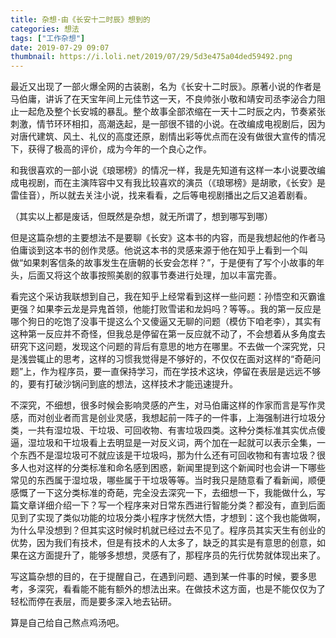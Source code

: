 ```yaml
---
title: 杂想·由《长安十二时辰》想到的
categories: 想法
tags: ["工作杂想"]
date: 2019-07-29 09:07
thumbnail: https://i.loli.net/2019/07/29/5d3e475a04ded59492.png
---
```


最近又出现了一部火爆全网的古装剧，名为《长安十二时辰》。原著小说的作者是马伯庸，讲诉了在天宝年间上元佳节这一天，不良帅张小敬和靖安司丞李泌合力阻止一起危及整个长安城的暴乱。整个故事全部浓缩在一天十二时辰之内，节奏紧张刺激，情节环环相扣，高潮迭起，是一部很不错的小说。在改编成电视剧后，因为对唐代建筑、风土、礼仪的高度还原，剧情出彩等优点而在没有做很大宣传的情况下，获得了极高的评价，成为今年的一个良心之作。

和我很喜欢的一部小说《琅琊榜》的情况一样，我是先知道有这样一本小说要改编成电视剧，而在主演阵容中又有我比较喜欢的演员（《琅琊榜》是胡歌，《长安》是雷佳音），所以就去关注小说，找来看看，之后等电视剧播出之后又追着剧看。

（其实以上都是废话，但既然是杂想，就无所谓了，想到哪写到哪）

但是这篇杂想的主要想法不是要聊《长安》这本书的内容，而是我想起他的作者马伯庸谈到这本书的创作灵感。他说这本书的灵感来源于他在知乎上看到一个叫做“如果刺客信条的故事发生在唐朝的长安会怎样？”，于是便有了写个小故事的年头，后面又将这个故事按照美剧的叙事节奏进行处理，加以丰富完善。

看完这个采访我联想到自己，我在知乎上经常看到这样一些问题：孙悟空和灭霸谁更强？如果李云龙是异鬼首领，他能打败雪诺和龙妈吗？等等。。我的第一反应是哪个狗日的吃饱了没事干提这么个又傻逼又无聊的问题（模仿下咱老李），其实有这种第一反应并不奇怪，但我总是停留在第一反应就不动了，不会想着从多角度去研究下这问题，发现这个问题的背后有意思的地方在哪里。不去做一个深究党，只是浅尝辄止的思考，这样的习惯我觉得是不够好的，不仅仅在面对这样的“奇葩问题”上，作为程序员，要一直保持学习，而在学技术这块，停留在表层是远远不够的，要有打破沙锅问到底的想法，这样技术才能迅速提升。

不深究，不细想，很多时候会影响灵感的产生，对马伯庸这样的作家而言是写作灵感，而对创业者而言是创业灵感，我想起前一阵子的一件事，上海强制进行垃圾分类，一共有湿垃圾、干垃圾、可回收物、有害垃圾四类。这种分类标准其实优点傻逼，湿垃圾和干垃圾看上去明显是一对反义词，两个加在一起就可以表示全集，一个东西不是湿垃圾可不就应该是干垃圾吗，那为什么还有可回收物和有害垃圾？很多人也对这样的分类标准和命名感到困惑，新闻里提到这个新闻时也会讲一下哪些常见的东西属于湿垃圾，哪些属于干垃圾等等。当时我只是随意看了看新闻，顺便感慨了一下这分类标准的奇葩，完全没去深究一下，去细想一下，我能做什么，写篇文章详细介绍一下？写一个程序来对日常东西进行智能分类？都没有，直到后面见到了实现了类似功能的垃圾分类小程序才恍然大悟，才想到：这个我也能做啊，为什么早没想到？但其实这时候时机就已经过去不见了。程序员其实天生有创业的优势，因为我们有技术，但是有技术的人太多了，缺乏的其实是有意思的创意，如果在这方面提升了，能够多想想，灵感有了，那程序员的先行优势就体现出来了。

写这篇杂想的目的，在于提醒自己，在遇到问题、遇到某一件事的时候，要多思考，多深究，看看能不能有额外的想法出来。在做技术这方面，也是不能仅仅为了轻松而停在表层，而是要多深入地去钻研。

算是自己给自己熬点鸡汤吧。

